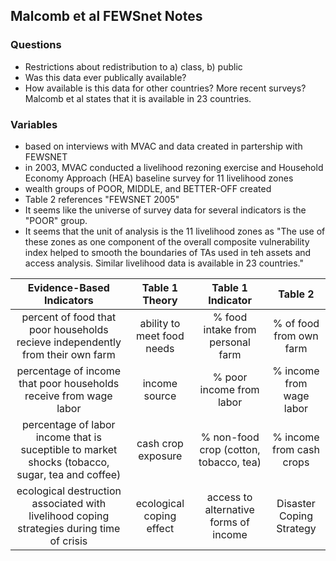 ## Malcomb et al FEWSnet Notes

### Questions
- Restrictions about redistribution to a) class, b) public
- Was this data ever publically available?
- How available is this data for other countries? More recent surveys? Malcomb et al states that it is available in 23 countries.


### Variables
- based on interviews with MVAC and data created in partership with FEWSNET
- in 2003, MVAC conducted a livelihood rezoning exercise and Household Economy Approach (HEA) baseline survey for 11 livelihood zones
- wealth groups of POOR, MIDDLE, and BETTER-OFF created
- Table 2 references "FEWSNET 2005"
- It seems like the universe of survey data for several indicators is the "POOR" group.
- It seems that the unit of analysis is the 11 livelihood zones as "The use of these zones as one component of the overall composite vulnerability index helped to smooth the boundaries of TAs used in teh assets and access analysis. Similar livelihood data is available in 23 countries."

Evidence-Based Indicators | Table 1 Theory | Table 1 Indicator | Table 2
:--: | :--: | :--: | :--:
percent of food that poor households recieve independently from their own farm | ability to meet food needs | % food intake from personal farm | % of food from own farm
percentage of income that poor households receive from wage labor | income source | % poor income from labor | % income from wage labor
percentage of labor income that is suceptible to market shocks (tobacco, sugar, tea and coffee) | cash crop exposure | % non-food crop (cotton, tobacco, tea) | % income from cash crops
ecological destruction associated with livelihood coping strategies during time of crisis | ecological coping effect | access to alternative forms of income | Disaster Coping Strategy